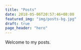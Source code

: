```yaml
---
title: "Posts"
date: 2018-05-06T20:57:46+08:00
featured_img: "img/posts-bg.jpg"
draft: true
page_header: "hero"
---
```


Welcome to my posts.